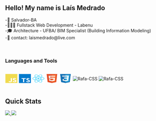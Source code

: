 <h2>Hello! My name is Laís Medrado</h2>
  -📍 Salvador-BA </br>
  -👩🏾‍💻 Fullstack Web Development - Labenu </br>
  -🎓 Architecture - UFBA/ BIM Specialist  (Building Information Modeling) </br>
  -📧 contact: laismedrado@live.com </br>
 

</br>
</br>

 <h3> Languages and Tools</h3>
<div style="display: inline_block"><br>
  <img align="center" alt="Rafa-Js" height="30" width="40" src="https://raw.githubusercontent.com/devicons/devicon/master/icons/javascript/javascript-plain.svg">
  <img align="center" alt="Rafa-Ts" height="30" width="40" src="https://raw.githubusercontent.com/devicons/devicon/master/icons/typescript/typescript-plain.svg">
  <img align="center" alt="Rafa-React" height="30" width="40" src="https://raw.githubusercontent.com/devicons/devicon/master/icons/react/react-original.svg">
  <img align="center" alt="Rafa-HTML" height="30" width="40" src="https://raw.githubusercontent.com/devicons/devicon/master/icons/html5/html5-original.svg">
  <img align="center" alt="Rafa-CSS" height="30" width="40" src="https://raw.githubusercontent.com/devicons/devicon/master/icons/css3/css3-original.svg">
  <img align="center" alt="Rafa-CSS" height="30" width="30" src="https://user-images.githubusercontent.com/31759644/167239401-344684c9-aaf4-4b9a-9a2e-6b1755fd9399.png">
  <img align="center" alt="Rafa-CSS" height="40" width="65" src="https://user-images.githubusercontent.com/31759644/167239512-2b97e41b-67c9-4702-9a8d-0d44c744e789.png">
  </br>
</br>


<h2> Quick Stats </h2>
<div>
  <a href="https://github.com/rafaballerini">
  <img height="180em" src="https://github-readme-stats.vercel.app/api?username=laismedrado&show_icons=true&theme=dark&include_all_commits=true&count_private=true"/>
  <img height="180em" src="https://github-readme-stats.vercel.app/api/top-langs/?username=laismedrado&layout=compact&langs_count=7&theme=dark"/>
</div>

 
  
 
